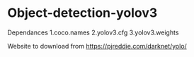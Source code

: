 # Object-detection-yolov3

Dependances
1.coco.names
2.yolov3.cfg
3.yolov3.weights

Website to download from
https://pjreddie.com/darknet/yolo/
